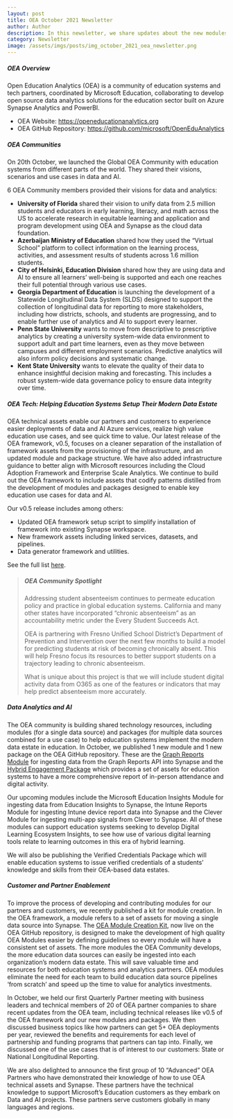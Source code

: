 ```yaml
---
layout: post
title: OEA October 2021 Newsletter
author: Author
description: In this newsletter, we share updates about the new modules and packages published to GitHub, the Global OEA Community and others.
category: Newsletter
image: /assets/imgs/posts/img_october_2021_oea_newsletter.png
---
```


##### OEA Overview

Open Education Analytics (OEA) is a community of education systems and tech partners, coordinated by Microsoft Education, collaborating to develop open source data analytics solutions for the education sector built on Azure Synapse Analytics and PowerBI.  

- OEA Website: <a href="https://openeducationanalytics.org" target="_blank">https://openeducationanalytics.org </a>
- OEA GitHub Repository: <a href="https://github.com/microsoft/OpenEduAnalytics" target="_blank">https://github.com/microsoft/OpenEduAnalytics</a>

##### OEA Communities

On 20th October, we launched the Global OEA Community with education systems from different parts of the world. They shared their visions, scenarios and use cases in data and AI. 

6 OEA Community members provided their visions for data and analytics: 
- **University of Florida** shared their vision to unify data from 2.5 million students and educators in early learning, literacy, and math across the US to accelerate research in equitable learning and application and program development using OEA and Synapse as the cloud data foundation. 
- **Azerbaijan Ministry of Education** shared how they used the “Virtual School” platform to collect information on the learning process, activities, and assessment results of students across 1.6 million students. 
- **City of Helsinki, Education Division** shared how they are using data and AI to ensure all learners’ well-being is supported and each one reaches their full potential through various use cases. 
- **Georgia Department of Education** is launching the development of a Statewide Longitudinal Data System (SLDS) designed to support the collection of longitudinal data for reporting to more stakeholders, including how districts, schools, and students are progressing, and to enable further use of analytics and AI to support every learner. 
- **Penn State University** wants to move from descriptive to prescriptive analytics by creating a university system-wide data environment to support adult and part time learners, even as they move between campuses and different employment scenarios. Predictive analytics will also inform policy decisions and systematic change. 
- **Kent State University** wants to elevate the quality of their data to enhance insightful decision making and forecasting. This includes a robust system-wide data governance policy to ensure data integrity over time. 


##### OEA Tech: Helping Education Systems Setup Their Modern Data Estate
OEA technical assets enable our partners and customers to experience easier deployments of data and AI Azure services, realize high value education use cases, and see quick time to value. Our latest release of the OEA framework, v0.5, focuses on a cleaner separation of the installation of framework assets from the provisioning of the infrastructure, and an updated module and package structure. We have also added infrastructure guidance to better align with Microsoft resources including the Cloud Adoption Framework and Enterprise Scale Analytics. We continue to build out the OEA framework to include assets that codify patterns distilled from the development of modules and packages designed to enable key education use cases for data and AI. 

Our v0.5 release includes among others: 
- Updated OEA framework setup script to simplify installation of framework into existing Synapse workspace. 
- New framework assets including linked services, datasets, and pipelines. 
- Data generator framework and utilities. 

See the full list <a href="https://github.com/microsoft/OpenEduAnalytics/releases/tag/v0.5" target="_blank">here</a>. 


>
> ##### OEA Community Spotlight
>
> Addressing student absenteeism continues to permeate education policy and practice in global education systems. California and many other states have incorporated “chronic absenteeism” as an accountability metric under the Every Student Succeeds Act.
>   
> OEA is partnering with Fresno Unified School District’s Department of Prevention and Intervention over the next few months to build a model for predicting students at risk of becoming chronically absent. This will help Fresno focus its resources to better support students on a trajectory leading to chronic absenteeism.  
> 
> What is unique about this project is that we will include student digital activity data from O365 as one of the features or indicators that may help predict absenteeism more accurately.
 


##### Data Analytics and AI

The OEA community is building shared technology resources, including modules (for a single data source) and packages (for multiple data sources combined for a use case) to help education systems implement the modern data estate in education. In October, we published 1 new module and 1 new package on the OEA GitHub repository. These are the [Graph Reports Module](https://github.com/microsoft/OpenEduAnalytics/tree/main/modules/Microsoft_Graph) for ingesting data from the Graph Reports API into Synapse and the [Hybrid Engagement Package](https://github.com/microsoft/OpenEduAnalytics/tree/main/packages/ContosoISD_hybrid_engagement) which provides a set of assets for education systems to have a more comprehensive report of in-person attendance and digital activity. 

Our upcoming modules include the Microsoft Education Insights Module for ingesting data from Education Insights to Synapse, the Intune Reports Module for ingesting Intune device report data into Synapse and the Clever Module for ingesting multi-app signals from Clever to Synapse. All of these modules can support education systems seeking to develop Digital Learning Ecosystem Insights, to see how use of various digital learning tools relate to learning outcomes in this era of hybrid learning. 

We will also be publishing the Verified Credentials Package which will enable education systems to issue verified credentials of a students’ knowledge and skills from their OEA-based data estates. 
 

##### Customer and Partner Enablement
To improve the process of developing and contributing modules for our partners and customers, we recently published a kit for module creation. In the OEA framework, a module refers to a set of assets for moving a single data source into Synapse. The [OEA Module Creation Kit](https://github.com/microsoft/OpenEduAnalytics/tree/main/modules/_Creation_Kit), now live on the OEA GitHub repository, is designed to make the development of high quality OEA Modules easier by defining guidelines so every module will have a consistent set of assets. The more modules the OEA Community develops, the more education data sources can easily be ingested into each organization’s modern data estate. This will save valuable time and resources for both education systems and analytics partners. OEA modules eliminate the need for each team to build education data source pipelines ‘from scratch’ and speed up the time to value for analytics investments. 

In October, we held our first Quarterly Partner meeting with business leaders and technical members of 20 of OEA partner companies to share recent updates from the OEA team, including technical releases like v0.5 of the OEA framework and our new modules and packages. We then discussed business topics like how partners can get 5+ OEA deployments per year, reviewed the benefits and requirements for each level of partnership and funding programs that partners can tap into. Finally, we discussed one of the use cases that is of interest to our customers: State or National Longitudinal Reporting. 

We are also delighted to announce the first group of 10 “Advanced” OEA Partners who have demonstrated their knowledge of how to use OEA technical assets and Synapse. These partners have the technical knowledge to support Microsoft’s Education customers as they embark on Data and AI projects. These partners serve customers globally in many languages and regions.
